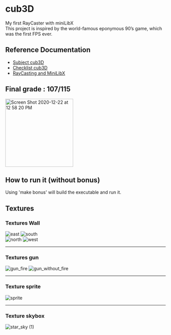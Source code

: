 # cub3D 

My first RayCaster with miniLibX\
This project is inspired by the world-famous eponymous 90’s game, which
was the first FPS ever.
## Reference Documentation
* [Subject cub3D](https://cdn.intra.42.fr/pdf/pdf/15646/en.subject.pdf)
* [Checklist cub3D](https://vk.com/doc233769106_578023258?hash=2cbd0af188346f34ca&dl=2c063b22411aef5195)
* [RayCasting and MiniLibX](https://harm-smits.github.io/42docs/projects/cub3d)

## Final grade : 107/115
<img width="213" alt="Screen Shot 2020-12-22 at 12 58 20 PM" src="https://user-images.githubusercontent.com/73585355/102876240-f8ae1800-4455-11eb-8b73-28ee68941355.png">

## How to run it (without bonus)
Using 'make bonus' will build the executable and run it.
## Textures
### Textures Wall
![east](https://user-images.githubusercontent.com/73585355/102877922-87bc2f80-4458-11eb-8e82-b4fe93d7505a.jpg) ![south](https://user-images.githubusercontent.com/73585355/102877929-8985f300-4458-11eb-882d-c7ddb029603e.jpg)\
![north](https://user-images.githubusercontent.com/73585355/102877926-8985f300-4458-11eb-90ef-8e231237c4ad.jpg) ![west](https://user-images.githubusercontent.com/73585355/102877933-8ab72000-4458-11eb-8172-f43c1069803d.jpg)

---
### Textures gun
![gun_fire](https://user-images.githubusercontent.com/73585355/102877924-8854c600-4458-11eb-8d62-32c8598d2b9e.jpg)
![gun_without_fire](https://user-images.githubusercontent.com/73585355/102877925-88ed5c80-4458-11eb-9785-f1f0b5f76a49.jpg)

---
### Texture sprite
![sprite](https://user-images.githubusercontent.com/73585355/102877930-8a1e8980-4458-11eb-84e0-6c290afa7d65.jpg)

---
### Texture skybox
![star_sky (1)](https://user-images.githubusercontent.com/73585355/102877932-8a1e8980-4458-11eb-8608-272be13be47c.jpg)